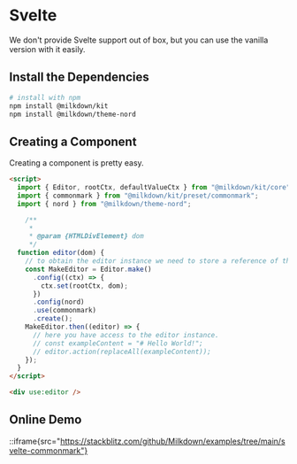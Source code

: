 # Svelte

We don't provide Svelte support out of box, but you can use the vanilla version with it easily.

## Install the Dependencies

```bash
# install with npm
npm install @milkdown/kit
npm install @milkdown/theme-nord
```

## Creating a Component

Creating a component is pretty easy.

```html
<script>
  import { Editor, rootCtx, defaultValueCtx } from "@milkdown/kit/core";
  import { commonmark } from "@milkdown/kit/preset/commonmark";
  import { nord } from "@milkdown/theme-nord";

	/**
	 * 
	 * @param {HTMLDivElement} dom 
	 */
  function editor(dom) {
    // to obtain the editor instance we need to store a reference of the editor.
    const MakeEditor = Editor.make()
      .config((ctx) => {
        ctx.set(rootCtx, dom);
      })
      .config(nord)
      .use(commonmark)
      .create();
    MakeEditor.then((editor) => {
      // here you have access to the editor instance.
      // const exampleContent = "# Hello World!";
      // editor.action(replaceAll(exampleContent));
    });
  }
</script>

<div use:editor />
```

## Online Demo

::iframe{src="https://stackblitz.com/github/Milkdown/examples/tree/main/svelte-commonmark"}

